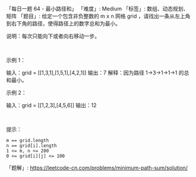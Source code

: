 「每日一题 64 - 最小路径和」
「难度」: Medium
「标签」: 数组、动态规划、矩阵
「题目」: 给定一个包含非负整数的 m x n 网格 grid ，请找出一条从左上角到右下角的路径，使得路径上的数字总和为最小。

说明：每次只能向下或者向右移动一步。

 

示例 1：

输入：grid = [[1,3,1],[1,5,1],[4,2,1]]
输出：7
解释：因为路径 1→3→1→1→1 的总和最小。


示例 2：

输入：grid = [[1,2,3],[4,5,6]]
输出：12


 

提示：


	m == grid.length
	n == grid[i].length
	1 <= m, n <= 200
	0 <= grid[i][j] <= 100



「题解」: https://leetcode-cn.com/problems/minimum-path-sum/solution/